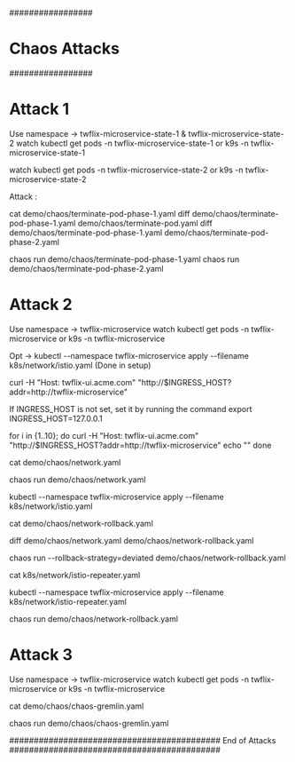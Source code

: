 #################
# Chaos Attacks #
#################

# Attack 1

Use namespace -> twflix-microservice-state-1 & twflix-microservice-state-2
watch kubectl get pods -n twflix-microservice-state-1
                or 
k9s -n twflix-microservice-state-1

watch kubectl get pods -n twflix-microservice-state-2
                or 
k9s -n twflix-microservice-state-2

Attack :

cat demo/chaos/terminate-pod-phase-1.yaml
diff demo/chaos/terminate-pod-phase-1.yaml demo/chaos/terminate-pod.yaml
diff demo/chaos/terminate-pod-phase-1.yaml demo/chaos/terminate-pod-phase-2.yaml

chaos run demo/chaos/terminate-pod-phase-1.yaml
chaos run demo/chaos/terminate-pod-phase-2.yaml

# Attack 2

Use namespace -> twflix-microservice
watch kubectl get pods -n twflix-microservice
                or
k9s -n twflix-microservice

Opt -> kubectl --namespace twflix-microservice apply --filename k8s/network/istio.yaml (Done in setup)

curl -H "Host: twflix-ui.acme.com" "http://$INGRESS_HOST?addr=http://twflix-microservice"

If INGRESS_HOST is not set, set it by running the command 
export INGRESS_HOST=127.0.0.1

for i in {1..10}; 
do 
curl -H "Host: twflix-ui.acme.com" "http://$INGRESS_HOST?addr=http://twflix-microservice" 
echo ""
done

cat demo/chaos/network.yaml

chaos run demo/chaos/network.yaml

kubectl --namespace twflix-microservice apply --filename k8s/network/istio.yaml

cat demo/chaos/network-rollback.yaml

diff demo/chaos/network.yaml demo/chaos/network-rollback.yaml

chaos run --rollback-strategy=deviated demo/chaos/network-rollback.yaml

cat k8s/network/istio-repeater.yaml

kubectl --namespace twflix-microservice apply --filename k8s/network/istio-repeater.yaml

chaos run demo/chaos/network-rollback.yaml 

# Attack 3

Use namespace -> twflix-microservice
watch kubectl get pods -n twflix-microservice
                or
k9s -n twflix-microservice

cat demo/chaos/chaos-gremlin.yaml

chaos run demo/chaos/chaos-gremlin.yaml


########################################### End of Attacks ###########################################



